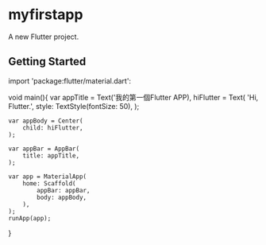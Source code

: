 # myfirstapp

A new Flutter project.

## Getting Started
import 'package:flutter/material.dart':

void main(){
var appTitle = Text('我的第一個Flutter APP),
hiFlutter = Text(
'Hi, Flutter.',
style: TextStyle(fontSize: 50),
);

    var appBody = Center(
        child: hiFlutter,
    );

    var appBar = AppBar(
        title: appTitle,
    );

    var app = MaterialApp(
        home: Scaffold(
            appBar: appBar,
            body: appBody,
        ),
    );
    runApp(app);
}

